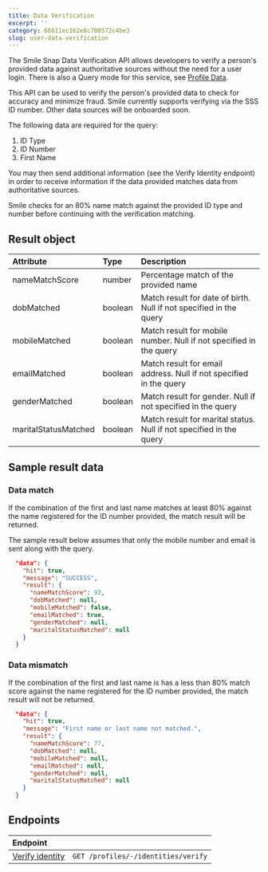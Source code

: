 ```yaml
---
title: Data Verification
excerpt: ''
category: 66611ec162e8c700572c4be3
slug: user-data-verification
---
```


The Smile Snap Data Verification API allows developers to verify a person's provided data against authoritative sources without the need for a user login. There is also a Query mode for this service, see [Profile Data](https://docs.getsmileapi.com/reference/query-identity).

This API can be used to verify the person's provided data to check for accuracy and minimize fraud. Smile currently supports verifying via the SSS ID number. Other data sources will be onboarded soon.

The following data are required for the query:

1. ID Type
2. ID Number
3. First Name

You may then send additional information (see the Verify Identity endpoint) in order to receive information if the data provided matches data from authoritative sources.

Smile checks for an 80% name match against the provided ID type and number before continuing with the verification matching.

## Result object

| Attribute  | Type   | Description |
| :--------- | :----- | :------- |
| nameMatchScore | number | Percentage match of the provided name |
| dobMatched | boolean | Match result for date of birth. Null if not specified in the query |
| mobileMatched | boolean | Match result for mobile number. Null if not specified in the query |
| emailMatched | boolean | Match result for email address. Null if not specified in the query |
| genderMatched | boolean | Match result for gender. Null if not specified in the query |
| maritalStatusMatched | boolean | Match result for marital status. Null if not specified in the query |

## Sample result data

### Data match

If the combination of the first and last name matches at least 80% against the name registered for the ID number provided, the match result will be returned.

The sample result below assumes that only the mobile number and email is sent along with the query.

```json
  "data": {
    "hit": true,
    "message": "SUCCESS",
    "result": {
      "nameMatchScore": 92,
      "dobMatched": null,
      "mobileMatched": false,
      "emailMatched": true,
      "genderMatched": null,
      "maritalStatusMatched": null
    }
  }
```

### Data mismatch

If the combination of the first and last name is has a less than 80% match score against the name registered for the ID number provided, the match result will not be returned.

```json
  "data": {
    "hit": true,
    "message": "First name or last name not matched.",
    "result": {
      "nameMatchScore": 77,
      "dobMatched": null,
      "mobileMatched": null,
      "emailMatched": null,
      "genderMatched": null,
      "maritalStatusMatched": null
    }
  }
```

## Endpoints

| Endpoint | |
| :------- | :---- |
| [Verify identity](/reference/verify-profile-identity) | `GET /profiles/-/identities/verify` |
